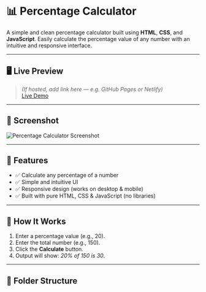 # 📊 Percentage Calculator

A simple and clean percentage calculator built using **HTML**, **CSS**, and **JavaScript**. Easily calculate the percentage value of any number with an intuitive and responsive interface.

---

## 🖥️ Live Preview

> *(If hosted, add link here — e.g. GitHub Pages or Netlify)*  
> [Live Demo](https://your-live-demo-link.com)

---

## 📸 Screenshot

![Percentage Calculator Screenshot](screenshot.png)

---

## 🚀 Features

- ✅ Calculate any percentage of a number
- ✅ Simple and intuitive UI
- ✅ Responsive design (works on desktop & mobile)
- ✅ Built with pure HTML, CSS & JavaScript (no libraries)

---

## 🧠 How It Works

1. Enter a percentage value (e.g., 20).
2. Enter the total number (e.g., 150).
3. Click the **Calculate** button.
4. Output will show: _20% of 150 is 30_.

---

## 📁 Folder Structure

